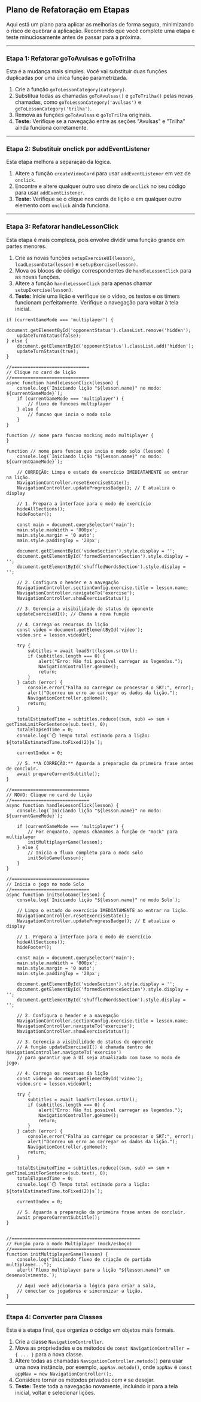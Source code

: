 ## Plano de Refatoração em Etapas

Aqui está um plano para aplicar as melhorias de forma segura, minimizando o risco de quebrar a aplicação. Recomendo que você complete uma etapa e teste minuciosamente antes de passar para a próxima.

---

### Etapa 1: Refatorar goToAvulsas e goToTrilha

Esta é a mudança mais simples. Você vai substituir duas funções duplicadas por uma única função parametrizada.

1.  Crie a função `goToLessonCategory(category)`.
2.  Substitua todas as chamadas `goToAvulsas()` e `goToTrilha()` pelas novas chamadas, como `goToLessonCategory('avulsas')` e `goToLessonCategory('trilha')`.
3.  Remova as funções `goToAvulsas` e `goToTrilha` originais.
4.  **Teste:** Verifique se a navegação entre as seções "Avulsas" e "Trilha" ainda funciona corretamente.

---

### Etapa 2: Substituir onclick por addEventListener

Esta etapa melhora a separação da lógica.

1.  Altere a função `createVideoCard` para usar `addEventListener` em vez de `onclick`.
2.  Encontre e altere qualquer outro uso direto de `onclick` no seu código para usar `addEventListener`.
3.  **Teste:** Verifique se o clique nos cards de lição e em qualquer outro elemento com `onclick` ainda funciona.

---

### Etapa 3: Refatorar handleLessonClick

Esta etapa é mais complexa, pois envolve dividir uma função grande em partes menores.

1.  Crie as novas funções `setupExerciseUI(lesson)`, `loadLessonData(lesson)` e `setupExercise(lesson)`.
2.  Mova os blocos de código correspondentes de `handleLessonClick` para as novas funções.
3.  Altere a função `handleLessonClick` para apenas chamar `setupExercise(lesson)`.
4.  **Teste:** Inicie uma lição e verifique se o vídeo, os textos e os timers funcionam perfeitamente. Verifique a navegação para voltar à tela inicial.

```
if (currentGameMode === 'multiplayer') {
    document.getElementById('opponentStatus').classList.remove('hidden');
    updateTurnStatus(false); 
} else {
    document.getElementById('opponentStatus').classList.add('hidden');
    updateTurnStatus(true);
}

//=============================
// Clique no card de lição
//=============================
async function handleLessonClick(lesson) {
    console.log(`Iniciando lição "${lesson.name}" no modo: ${currentGameMode}`);
    if (currentGameMode === 'multiplayer') {
    	// fluxo de funcoes multiplayer    
    } else {
    	// funcao que incia o modo solo    
    }
}

function // nome para funcao mocking modo multiplayer {
}

function // nome para funcao que incia o modo solo (lesson) {
    console.log(`Iniciando lição "${lesson.name}" no modo: ${currentGameMode}`);

    // CORREÇÃO: Limpa o estado do exercício IMEDIATAMENTE ao entrar na lição.
    NavigationController.resetExerciseState();
    NavigationController.updateProgressBadge(); // E atualiza o display
    
    // 1. Prepara a interface para o modo de exercício
    hideAllSections();
    hideFooter();
    
    const main = document.querySelector('main');
    main.style.maxWidth = '800px';
    main.style.margin = '0 auto';
    main.style.paddingTop = '20px';
    
    document.getElementById('videoSection').style.display = '';
    document.getElementById('formedSentenceSection').style.display = '';
    document.getElementById('shuffledWordsSection').style.display = '';

    // 2. Configura o header e a navegação
    NavigationController.sectionConfig.exercise.title = lesson.name;
    NavigationController.navigateTo('exercise');
    NavigationController.showExerciseStatus();

    // 3. Gerencia a visibilidade do status do oponente
    updateExerciseUI(); // Chama a nova função

    // 4. Carrega os recursos da lição
    const video = document.getElementById('video');
    video.src = lesson.videoUrl;
    
    try {
        subtitles = await loadSrt(lesson.srtUrl);
        if (subtitles.length === 0) {
            alert("Erro: Não foi possível carregar as legendas.");
            NavigationController.goHome();
            return;
        }
    } catch (error) {
        console.error("Falha ao carregar ou processar o SRT:", error);
        alert("Ocorreu um erro ao carregar os dados da lição.");
        NavigationController.goHome();
        return;
    }

    totalEstimatedTime = subtitles.reduce((sum, sub) => sum + getTimeLimitForSentence(sub.text), 0);
    totalElapsedTime = 0;
    console.log(`⏱️ Tempo total estimado para a lição: ${totalEstimatedTime.toFixed(2)}s`);
    
    currentIndex = 0;
    
    // 5. **A CORREÇÃO:** Aguarda a preparação da primeira frase antes de concluir.
    await prepareCurrentSubtitle();
}

//=============================
// NOVO: Clique no card de lição
//=============================
async function handleLessonClick(lesson) {
    console.log(`Iniciando lição "${lesson.name}" no modo: ${currentGameMode}`);
    
    if (currentGameMode === 'multiplayer') {
        // Por enquanto, apenas chamamos a função de "mock" para multiplayer
        initMultiplayerGame(lesson);
    } else {
        // Inicia o fluxo completo para o modo solo
        initSoloGame(lesson);
    }
}

//=============================
// Inicia o jogo no modo Solo
//=============================
async function initSoloGame(lesson) {
    console.log(`Iniciando lição "${lesson.name}" no modo Solo`);

    // Limpa o estado do exercício IMEDIATAMENTE ao entrar na lição.
    NavigationController.resetExerciseState();
    NavigationController.updateProgressBadge(); // E atualiza o display
    
    // 1. Prepara a interface para o modo de exercício
    hideAllSections();
    hideFooter();
    
    const main = document.querySelector('main');
    main.style.maxWidth = '800px';
    main.style.margin = '0 auto';
    main.style.paddingTop = '20px';
    
    document.getElementById('videoSection').style.display = '';
    document.getElementById('formedSentenceSection').style.display = '';
    document.getElementById('shuffledWordsSection').style.display = '';

    // 2. Configura o header e a navegação
    NavigationController.sectionConfig.exercise.title = lesson.name;
    NavigationController.navigateTo('exercise');
    NavigationController.showExerciseStatus();

    // 3. Gerencia a visibilidade do status do oponente
    // A função updateExerciseUI() é chamada dentro de NavigationController.navigateTo('exercise')
    // para garantir que a UI seja atualizada com base no modo de jogo.

    // 4. Carrega os recursos da lição
    const video = document.getElementById('video');
    video.src = lesson.videoUrl;
    
    try {
        subtitles = await loadSrt(lesson.srtUrl);
        if (subtitles.length === 0) {
            alert("Erro: Não foi possível carregar as legendas.");
            NavigationController.goHome();
            return;
        }
    } catch (error) {
        console.error("Falha ao carregar ou processar o SRT:", error);
        alert("Ocorreu um erro ao carregar os dados da lição.");
        NavigationController.goHome();
        return;
    }

    totalEstimatedTime = subtitles.reduce((sum, sub) => sum + getTimeLimitForSentence(sub.text), 0);
    totalElapsedTime = 0;
    console.log(`⏱️ Tempo total estimado para a lição: ${totalEstimatedTime.toFixed(2)}s`);
    
    currentIndex = 0;
    
    // 5. Aguarda a preparação da primeira frase antes de concluir.
    await prepareCurrentSubtitle();
}


//================================================
// Função para o modo Multiplayer (mock/esboço)
//================================================
function initMultiplayerGame(lesson) {
    console.log("Iniciando fluxo de criação de partida multiplayer...");
    alert(`Fluxo multiplayer para a lição "${lesson.name}" em desenvolvimento.`);
    
    // Aqui você adicionaria a lógica para criar a sala,
    // conectar os jogadores e sincronizar a lição.
}
```
---

### Etapa 4: Converter para Classes

Esta é a etapa final, que organiza o código em objetos mais formais.

1.  Crie a classe `NavigationController`.
2.  Mova as propriedades e os métodos de `const NavigationController = { ... }` para a nova classe.
3.  Altere todas as chamadas `NavigationController.metodo()` para usar uma nova instância, por exemplo, `appNav.metodo()`, onde `appNav` é `const appNav = new NavigationController();`.
4.  Considere tornar os métodos privados com `#` se desejar.
5.  **Teste:** Teste toda a navegação novamente, incluindo ir para a tela inicial, voltar e selecionar lições.
